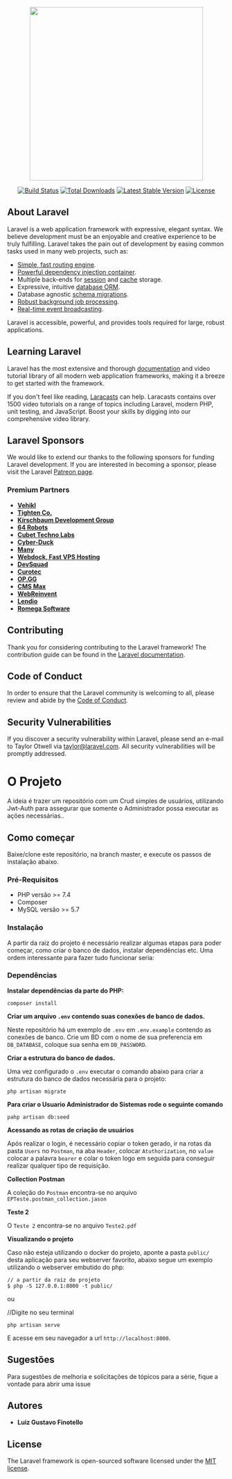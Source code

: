 <p align="center"><a href="https://laravel.com" target="_blank"><img src="https://raw.githubusercontent.com/laravel/art/master/logo-lockup/5%20SVG/2%20CMYK/1%20Full%20Color/laravel-logolockup-cmyk-red.svg" width="400"></a></p>

<p align="center">
<a href="https://travis-ci.org/laravel/framework"><img src="https://travis-ci.org/laravel/framework.svg" alt="Build Status"></a>
<a href="https://packagist.org/packages/laravel/framework"><img src="https://img.shields.io/packagist/dt/laravel/framework" alt="Total Downloads"></a>
<a href="https://packagist.org/packages/laravel/framework"><img src="https://img.shields.io/packagist/v/laravel/framework" alt="Latest Stable Version"></a>
<a href="https://packagist.org/packages/laravel/framework"><img src="https://img.shields.io/packagist/l/laravel/framework" alt="License"></a>
</p>

## About Laravel

Laravel is a web application framework with expressive, elegant syntax. We believe development must be an enjoyable and creative experience to be truly fulfilling. Laravel takes the pain out of development by easing common tasks used in many web projects, such as:

-   [Simple, fast routing engine](https://laravel.com/docs/routing).
-   [Powerful dependency injection container](https://laravel.com/docs/container).
-   Multiple back-ends for [session](https://laravel.com/docs/session) and [cache](https://laravel.com/docs/cache) storage.
-   Expressive, intuitive [database ORM](https://laravel.com/docs/eloquent).
-   Database agnostic [schema migrations](https://laravel.com/docs/migrations).
-   [Robust background job processing](https://laravel.com/docs/queues).
-   [Real-time event broadcasting](https://laravel.com/docs/broadcasting).

Laravel is accessible, powerful, and provides tools required for large, robust applications.

## Learning Laravel

Laravel has the most extensive and thorough [documentation](https://laravel.com/docs) and video tutorial library of all modern web application frameworks, making it a breeze to get started with the framework.

If you don't feel like reading, [Laracasts](https://laracasts.com) can help. Laracasts contains over 1500 video tutorials on a range of topics including Laravel, modern PHP, unit testing, and JavaScript. Boost your skills by digging into our comprehensive video library.

## Laravel Sponsors

We would like to extend our thanks to the following sponsors for funding Laravel development. If you are interested in becoming a sponsor, please visit the Laravel [Patreon page](https://patreon.com/taylorotwell).

### Premium Partners

-   **[Vehikl](https://vehikl.com/)**
-   **[Tighten Co.](https://tighten.co)**
-   **[Kirschbaum Development Group](https://kirschbaumdevelopment.com)**
-   **[64 Robots](https://64robots.com)**
-   **[Cubet Techno Labs](https://cubettech.com)**
-   **[Cyber-Duck](https://cyber-duck.co.uk)**
-   **[Many](https://www.many.co.uk)**
-   **[Webdock, Fast VPS Hosting](https://www.webdock.io/en)**
-   **[DevSquad](https://devsquad.com)**
-   **[Curotec](https://www.curotec.com/services/technologies/laravel/)**
-   **[OP.GG](https://op.gg)**
-   **[CMS Max](https://www.cmsmax.com/)**
-   **[WebReinvent](https://webreinvent.com/?utm_source=laravel&utm_medium=github&utm_campaign=patreon-sponsors)**
-   **[Lendio](https://lendio.com)**
-   **[Romega Software](https://romegasoftware.com)**

## Contributing

Thank you for considering contributing to the Laravel framework! The contribution guide can be found in the [Laravel documentation](https://laravel.com/docs/contributions).

## Code of Conduct

In order to ensure that the Laravel community is welcoming to all, please review and abide by the [Code of Conduct](https://laravel.com/docs/contributions#code-of-conduct).

## Security Vulnerabilities

If you discover a security vulnerability within Laravel, please send an e-mail to Taylor Otwell via [taylor@laravel.com](mailto:taylor@laravel.com). All security vulnerabilities will be promptly addressed.

# O Projeto

A ideia é trazer um repositório com um Crud simples de usuários, utilizando Jwt-Auth para assegurar que somente o Administrador possa executar as ações necessárias..

## Como começar

Baixe/clone este repositório, na branch master, e execute os passos de instalação abaixo.

### Pré-Requisitos

-   PHP versão >= 7.4
-   Composer
-   MySQL versão >= 5.7

### Instalação

A partir da raiz do projeto é necessário realizar algumas etapas para poder começar, como criar o banco de dados, instalar dependências etc. Uma ordem interessante para fazer tudo funcionar seria:

### Dependências

**Instalar dependências da parte do PHP:**

```
composer install
```

**Criar um arquivo `.env` contendo suas conexões de banco de dados.**

Neste repositório há um exemplo de `.env` em `.env.example` contendo as conexões de banco. Crie um BD com o nome de sua preferencia em `DB_DATABASE`, coloque sua senha em `DB_PASSWORD`.

**Criar a estrutura do banco de dados.**

Uma vez configurado o `.env` executar o comando abaixo para criar a estrutura do banco de dados necessária para o projeto:

```
php artisan migrate
```

**Para criar o Usuario Administrador do Sistemas rode o seguinte comando**

```
pahp artisan db:seed
```

**Acessando as rotas de criação de usuários**

Após realizar o login, é necessário copiar o token gerado, ir na rotas da pasta `Users` no `Postman`, na aba `Header`, colocar `Atuthorization`, no `value` colocar a palavra `bearer` e colar o token logo em seguida para conseguir realizar qualquer tipo de requisição.

**Collection Postman**

A coleção do `Postman` encontra-se no arquivo `EPTeste.postman_collection.jason`

**Teste 2**

O `Teste 2` encontra-se no arquivo `Teste2.pdf`

**Visualizando o projeto**

Caso não esteja utilizando o docker do projeto, aponte a pasta `public/` desta aplicação para seu webserver favorito, abaixo segue um exemplo utilizando o webserver embutido do php:

```
// a partir da raiz do projeto
$ php -S 127.0.0.1:8000 -t public/

```

ou

//Digite no seu terminal

```
php artisan serve

```

E acesse em seu navegador a url `http://localhost:8000`.

## Sugestões

Para sugestões de melhoria e solicitações de tópicos para a série, fique a vontade para abrir uma issue

## Autores

-   **Luiz Gustavo Finotello**

## License

The Laravel framework is open-sourced software licensed under the [MIT license](https://opensource.org/licenses/MIT).
